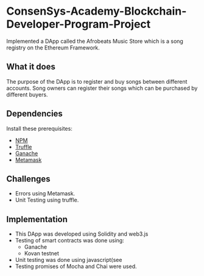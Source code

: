 # ConsenSys-Academy-Blockchain-Developer-Program-Project
Implemented a DApp called the Afrobeats Music Store which is a song registry on the Ethereum Framework. 

## What it does
The purpose of the DApp is to register and buy songs between different accounts. Song owners can register their songs which can be purchased by different buyers. 

## Dependencies 
Install these prerequisites:

* [NPM](https://nodejs.org/en/)
* [Truffle](https://github.com/trufflesuite/truffle)
* [Ganache](https://www.trufflesuite.com/ganache)
* [Metamask](https://metamask.io)

## Challenges

* Errors using Metamask.
* Unit Testing using truffle.

## Implementation
* This DApp was developed using Solidity and web3.js
* Testing of smart contracts was done using: 
  * Ganache
  * Kovan testnet
 * Unit testing was done using javascript(see []()
  * Testing promises of Mocha and Chai were used. 
